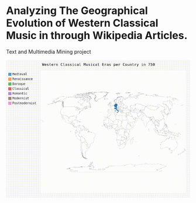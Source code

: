 # Analyzing The Geographical Evolution of Western Classical Music in through Wikipedia Articles.
Text and Multimedia Mining project

![Map Animation](map_animation.gif)
